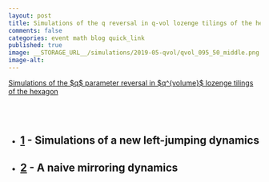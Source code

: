 ```yaml
---
layout: post
title: Simulations of the q reversal in q-vol lozenge tilings of the hexagon
comments: false
categories: event math blog quick_link
published: true
image: __STORAGE_URL__/simulations/2019-05-qvol/qvol_095_50_middle.png
image-alt: 
---
```


<div><a href="{{site.url}}/2019/04/q-vol-simulations//">Simulations of the $q$ parameter reversal in $q^{volume}$ lozenge tilings of the hexagon</a></div>
<!--more-->

<br><br>

- ## [1]({{site.url}}/simulations/2019-04-30-qvol/) - Simulations of a new left-jumping dynamics
- ## [2]({{site.url}}/simulations/2019-05-02-qvol-mirroring/) - A naive mirroring dynamics